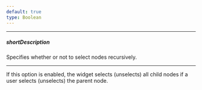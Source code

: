 ```yaml
---
default: true
type: Boolean
---
```

---
##### shortDescription
Specifies whether or not to select nodes recursively.

---
If this option is enabled, the widget selects (unselects) all child nodes if a user selects (unselects) the parent node.